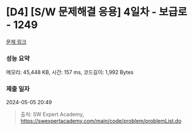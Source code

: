 # [D4] [S/W 문제해결 응용] 4일차 - 보급로 - 1249 

[문제 링크](https://swexpertacademy.com/main/code/problem/problemDetail.do?contestProbId=AV15QRX6APsCFAYD) 

### 성능 요약

메모리: 45,448 KB, 시간: 157 ms, 코드길이: 1,992 Bytes

### 제출 일자

2024-05-05 20:49



> 출처: SW Expert Academy, https://swexpertacademy.com/main/code/problem/problemList.do
